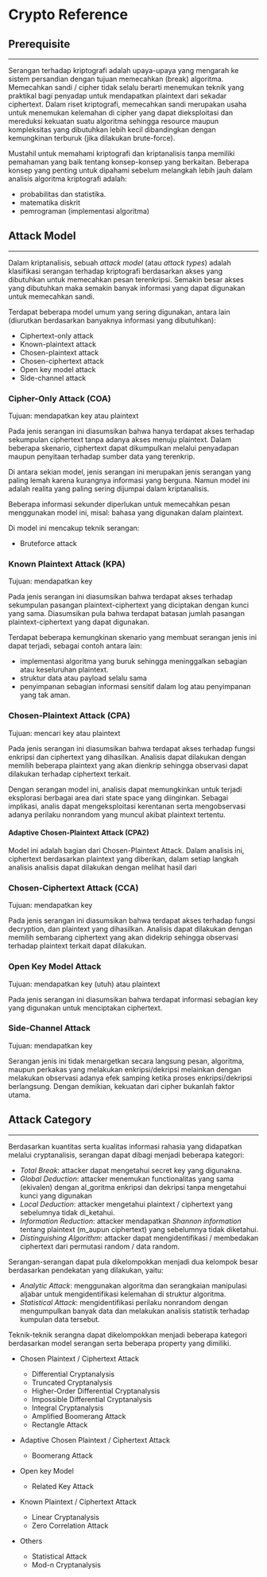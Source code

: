 # Crypto Reference

## Prerequisite

---

Serangan terhadap kriptografi adalah upaya-upaya yang mengarah ke sistem persandian dengan tujuan memecahkan (break) algoritma. Memecahkan sandi / cipher tidak selalu berarti menemukan teknik yang praktikal bagi penyadap untuk mendapatkan plaintext dari sekadar ciphertext. Dalam riset kriptografi, memecahkan sandi merupakan usaha untuk menemukan kelemahan di cipher yang dapat dieksploitasi dan mereduksi kekuatan suatu algoritma sehingga resource maupun kompleksitas yang dibutuhkan lebih kecil dibandingkan dengan kemungkinan terburuk (jika dilakukan brute-force).

Mustahil untuk memahami kriptografi dan kriptanalisis tanpa memiliki pemahaman yang baik tentang konsep-konsep yang berkaitan. Beberapa konsep yang penting untuk dipahami sebelum melangkah lebih jauh dalam analisis algoritma kriptografi adalah:

* probabilitas dan statistika.
* matematika diskrit
* pemrograman (implementasi algoritma)

## Attack Model

---

Dalam kriptanalisis, sebuah _attack model_ (atau _attack types_) adalah klasifikasi serangan terhadap kriptografi berdasarkan akses yang dibutuhkan untuk memecahkan pesan terenkripsi. Semakin besar akses yang dibutuhkan maka semakin banyak informasi yang dapat digunakan untuk memecahkan sandi.

Terdapat beberapa model umum yang sering digunakan, antara lain (diurutkan berdasarkan banyaknya informasi yang dibutuhkan):

* Ciphertext-only attack
* Known-plaintext attack
* Chosen-plaintext attack
* Chosen-ciphertext attack
* Open key model attack
* Side-channel attack

### Cipher-Only Attack (COA)

Tujuan: mendapatkan key atau plaintext

Pada jenis serangan ini diasumsikan bahwa hanya terdapat akses terhadap sekumpulan ciphertext tanpa adanya akses menuju plaintext. Dalam beberapa skenario, ciphertext dapat dikumpulkan melalui penyadapan maupun penyitaan terhadap sumber data yang terenkrip.

Di antara sekian model, jenis serangan ini merupakan jenis serangan yang paling lemah karena kurangnya informasi yang berguna. Namun model ini adalah realita yang paling sering dijumpai dalam kriptanalisis.

Beberapa informasi sekunder diperlukan untuk memecahkan pesan menggunakan model ini, misal: bahasa yang digunakan dalam plaintext.

Di model ini mencakup teknik serangan:

* Bruteforce attack


### Known Plaintext Attack (KPA)

Tujuan: mendapatkan key

Pada jenis serangan ini diasumsikan bahwa terdapat akses terhadap sekumpulan pasangan plaintext-ciphertext yang diciptakan dengan kunci yang sama. Diasumsikan pula bahwa terdapat batasan jumlah pasangan plaintext-ciphertext yang dapat digunakan. 

Terdapat beberapa kemungkinan skenario yang membuat serangan jenis ini dapat terjadi, sebagai contoh antara lain:

* implementasi algoritma yang buruk sehingga meninggalkan sebagian atau keseluruhan plaintext.
* struktur data atau payload selalu sama
* penyimpanan sebagian informasi sensitif dalam log atau penyimpanan yang tak aman.

### Chosen-Plaintext Attack (CPA)

Tujuan: mencari key atau plaintext

Pada jenis serangan ini diasumsikan bahwa terdapat akses terhadap fungsi enkripsi dan ciphertext yang dihasilkan. Analisis dapat dilakukan dengan memilih beberapa plaintext yang akan dienkrip sehingga observasi dapat dilakukan terhadap ciphertext terkait.

Dengan serangan model ini, analisis dapat memungkinkan untuk terjadi eksplorasi berbagai area dari state space yang diinginkan. Sebagai implikasi, analis dapat mengeksploitasi kerentanan serta mengobservasi adanya perilaku nonrandom yang muncul akibat plaintext tertentu.

#### Adaptive Chosen-Plaintext Attack (CPA2)

Model ini adalah bagian dari Chosen-Plaintext Attack. Dalam analisis ini,  ciphertext berdasarkan plaintext yang diberikan, dalam setiap langkah analisis analisis dapat dilakukan dengan melihat hasil dari 

### Chosen-Ciphertext Attack (CCA)

Tujuan: mendapatkan key

Pada jenis serangan ini diasumsikan bahwa terdapat akses terhadap fungsi decryption, dan plaintext yang dihasilkan. Analisis dapat dilakukan dengan memilih sembarang ciphertext yang akan didekrip sehingga observasi terhadap plaintext terkait dapat dilakukan.
 
### Open Key Model Attack

Tujuan: mendapatkan key (utuh) atau plaintext

Pada jenis serangan ini diasumsikan bahwa terdapat informasi sebagian key yang digunakan untuk menciptakan ciphertext.

### Side-Channel Attack

Tujuan: mendapatkan key

Serangan jenis ini tidak menargetkan secara langsung pesan, algoritma, maupun perkakas yang melakukan enkripsi/dekripsi melainkan dengan melakukan observasi adanya efek samping ketika proses enkripsi/dekripsi berlangsung. Dengan demikian, kekuatan dari cipher bukanlah faktor utama.


## Attack Category

---


Berdasarkan kuantitas serta kualitas informasi rahasia yang didapatkan melalui cryptanalisis, serangan dapat dibagi menjadi beberapa kategori:

* _Total Break_: attacker dapat mengetahui secret key yang digunakna.
* _Global Deduction_: attacker menemukan functionalitas yang sama (ekivalen) dengan al_goritma enkripsi dan dekripsi tanpa mengetahui kunci yang digunakan
* _Local Deduction_: attacker mengetahui plaintext / ciphertext yang sebelumnya tidak di_ketahui.
* _Information Reduction_: attacker mendapatkan _Shannon information_ tentang plaintext (m_aupun ciphertext) yang sebelumnya tidak diketahui.
* _Distinguishing Algorithm_: attacker dapat mengidentifikasi / membedakan ciphertext dari permutasi random / data random.

Serangan-serangan dapat pula dikelompokkan menjadi dua kelompok besar berdasarkan pendekatan yang dilakukan, yaitu:

* _Analytic Attack_: menggunakan algoritma dan serangkaian manipulasi aljabar untuk mengidentifikasi kelemahan di struktur algoritma.
* _Statistical Attack_: mengidentifikasi perilaku nonrandom dengan mengumpulkan banyak data dan melakukan analisis statistik terhadap kumpulan data tersebut.

Teknik-teknik serangna dapat dikelompokkan menjadi beberapa kategori berdasarkan model serangan serta beberapa property yang dimiliki.

* Chosen Plaintext / Ciphertext Attack

    + Differential Cryptanalysis
    + Truncated Cryptanalysis
    + Higher-Order Differential Cryptanalysis
    + Impossible Differential Cryptanalysis
    + Integral Cryptanalysis
    + Amplified Boomerang Attack
    + Rectangle Attack

* Adaptive Chosen Plaintext / Ciphertext Attack

    + Boomerang Attack

* Open key Model

    + Related Key Attack

* Known Plaintext / Ciphertext Attack

    + Linear Cryptanalysis
    + Zero Correlation Attack

* Others

    + Statistical Attack
    + Mod-n Cryptanalysis